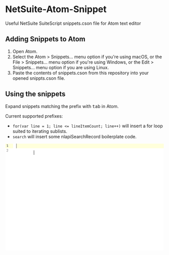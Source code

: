 # NetSuite-Atom-Snippet

Useful NetSuite SuiteScript snippets.cson file for Atom text editor

## Adding Snippets to Atom ##

1. Open Atom.
2. Select the Atom > Snippets... menu option if you're using macOS, or the File > Snippets... menu option if you're using Windows, or the Edit > Snippets... menu option if you are using Linux.
3. Paste the contents of snippets.cson from this repository into your opened snippts.cson file.

## Using the snippets ##

Expand snippets matching the prefix with <kbd>tab</kbd> in Atom.

Current supported prefixes:

 - `for(var line = 1; line <= lineItemCount; line++)` will insert a for loop suited to iterating sublists.
 - `search` will insert some nlapiSearchRecord boilerplate code.

![demo](https://raw.githubusercontent.com/3EN-Cloud/NetSuite-Atom-Snippet/master/media/sample.gif)
